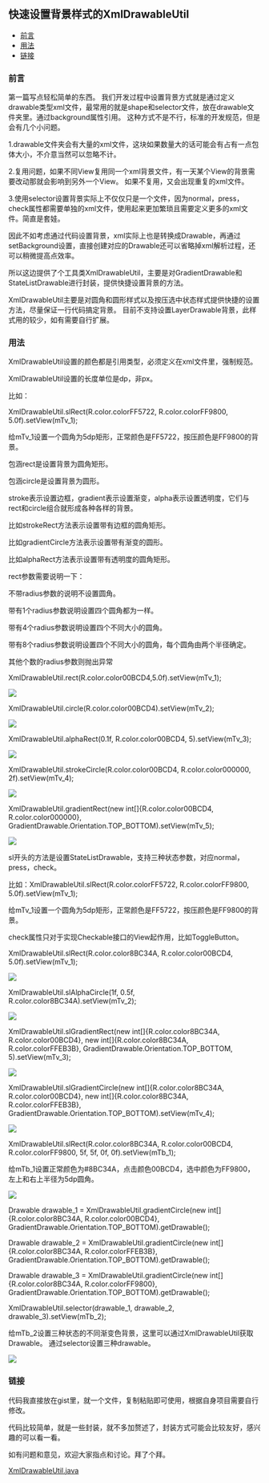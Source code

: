 ## 快速设置背景样式的XmlDrawableUtil

- [前言](#前言)
- [用法](#用法)
- [链接](#链接)

### 前言
第一篇写点轻松简单的东西。
我们开发过程中设置背景方式就是通过定义drawable类型xml文件，最常用的就是shape和selector文件，放在drawable文件夹里。通过background属性引用。
这种方式不是不行，标准的开发规范，但是会有几个小问题。

1.drawable文件夹会有大量的xml文件，这块如果数量大的话可能会有占有一点包体大小，不介意当然可以忽略不计。

2.复用问题，如果不同View复用同一个xml背景文件，有一天某个View的背景需要改动那就会影响到另外一个View。
如果不复用，又会出现重复的xml文件。

3.使用selector设置背景实际上不仅仅只是一个文件，因为normal，press，check属性都需要单独的xml文件，使用起来更加繁琐且需要定义更多的xml文件。简直是套娃。

因此不如考虑通过代码设置背景，xml实际上也是转换成Drawable，再通过setBackground设置，直接创建对应的Drawable还可以省略掉xml解析过程，还可以稍微提高点效率。

所以这边提供了个工具类XmlDrawableUtil，主要是对GradientDrawable和StateListDrawable进行封装，提供快捷设置背景的方法。

XmlDrawableUtil主要是对圆角和圆形样式以及按压选中状态样式提供快捷的设置方法，尽量保证一行代码搞定背景。
目前不支持设置LayerDrawable背景，此样式用的较少，如有需要自行扩展。

### 用法
XmlDrawableUtil设置的颜色都是引用类型，必须定义在xml文件里，强制规范。

XmlDrawableUtil设置的长度单位是dp，非px。

比如：

XmlDrawableUtil.slRect(R.color.colorFF5722, R.color.colorFF9800, 5.0f).setView(mTv_1);

给mTv_1设置一个圆角为5dp矩形，正常颜色是FF5722，按压颜色是FF9800的背景。

包涵rect是设置背景为圆角矩形。

包涵circle是设置背景为圆形。

stroke表示设置边框，gradient表示设置渐变，alpha表示设置透明度，它们与rect和circle组合就形成各种各样的背景。

比如strokeRect方法表示设置带有边框的圆角矩形。

比如gradientCircle方法表示设置带有渐变的圆形。

比如alphaRect方法表示设置带有透明度的圆角矩形。

rect参数需要说明一下：

不带radius参数的说明不设置圆角。

带有1个radius参数说明设置四个圆角都为一样。

带有4个radius参数说明设置四个不同大小的圆角。

带有8个radius参数说明设置四个不同大小的圆角，每个圆角由两个半径确定。

其他个数的radius参数则抛出异常

XmlDrawableUtil.rect(R.color.color00BCD4,5.0f).setView(mTv_1);

![](https://raw.githubusercontent.com/SmallBearBeast/Blog/master/XmlDrawableUtil/Pic/Pic_1.jpg)

XmlDrawableUtil.circle(R.color.color00BCD4).setView(mTv_2);

![](https://raw.githubusercontent.com/SmallBearBeast/Blog/master/XmlDrawableUtil/Pic/Pic_2.jpg)

XmlDrawableUtil.alphaRect(0.1f, R.color.color00BCD4, 5).setView(mTv_3);

![](https://raw.githubusercontent.com/SmallBearBeast/Blog/master/XmlDrawableUtil/Pic/Pic_3.jpg)

XmlDrawableUtil.strokeCircle(R.color.color00BCD4, R.color.color000000, 2f).setView(mTv_4);

![](https://raw.githubusercontent.com/SmallBearBeast/Blog/master/XmlDrawableUtil/Pic/Pic_4.jpg)

XmlDrawableUtil.gradientRect(new int[]{R.color.color00BCD4, R.color.color000000}, GradientDrawable.Orientation.TOP_BOTTOM).setView(mTv_5);

![](https://raw.githubusercontent.com/SmallBearBeast/Blog/master/XmlDrawableUtil/Pic/Pic_5.jpg)


sl开头的方法是设置StateListDrawable，支持三种状态参数，对应normal，press，check。

比如：XmlDrawableUtil.slRect(R.color.colorFF5722, R.color.colorFF9800, 5.0f).setView(mTv_1);

给mTv_1设置一个圆角为5dp矩形，正常颜色是FF5722，按压颜色是FF9800的背景。

check属性只对于实现Checkable接口的View起作用，比如ToggleButton。

XmlDrawableUtil.slRect(R.color.color8BC34A, R.color.color00BCD4, 5.0f).setView(mTv_1);

![](https://raw.githubusercontent.com/SmallBearBeast/Blog/master/XmlDrawableUtil/Pic/Pic_6.webp)

XmlDrawableUtil.slAlphaCircle(1f, 0.5f, R.color.color8BC34A).setView(mTv_2);

![](https://raw.githubusercontent.com/SmallBearBeast/Blog/master/XmlDrawableUtil/Pic/Pic_7.webp)

XmlDrawableUtil.slGradientRect(new int[]{R.color.color8BC34A, R.color.color00BCD4}, new int[]{R.color.color8BC34A, R.color.colorFFEB3B}, GradientDrawable.Orientation.TOP_BOTTOM, 5).setView(mTv_3);

![](https://raw.githubusercontent.com/SmallBearBeast/Blog/master/XmlDrawableUtil/Pic/Pic_8.webp)

XmlDrawableUtil.slGradientCircle(new int[]{R.color.color8BC34A, R.color.color00BCD4}, new int[]{R.color.color8BC34A, R.color.colorFFEB3B}, GradientDrawable.Orientation.TOP_BOTTOM).setView(mTv_4);

![](https://raw.githubusercontent.com/SmallBearBeast/Blog/master/XmlDrawableUtil/Pic/Pic_9.webp)

XmlDrawableUtil.slRect(R.color.color8BC34A, R.color.color00BCD4, R.color.colorFF9800, 5f, 5f, 0f, 0f).setView(mTb_1);

给mTb_1设置正常颜色为#8BC34A，点击颜色00BCD4，选中颜色为FF9800，左上和右上半径为5dp圆角。

![](https://raw.githubusercontent.com/SmallBearBeast/Blog/master/XmlDrawableUtil/Pic/Pic_10.webp)

Drawable drawable_1 = XmlDrawableUtil.gradientCircle(new int[] {R.color.color8BC34A, R.color.color00BCD4}, GradientDrawable.Orientation.TOP_BOTTOM).getDrawable();

Drawable drawable_2 = XmlDrawableUtil.gradientCircle(new int[] {R.color.color8BC34A, R.color.colorFFEB3B}, GradientDrawable.Orientation.TOP_BOTTOM).getDrawable();

Drawable drawable_3 = XmlDrawableUtil.gradientCircle(new int[] {R.color.color8BC34A, R.color.colorFF9800}, GradientDrawable.Orientation.TOP_BOTTOM).getDrawable();

XmlDrawableUtil.selector(drawable_1, drawable_2, drawable_3).setView(mTb_2);

给mTb_2设置三种状态的不同渐变色背景，这里可以通过XmlDrawableUtil获取Drawable。
通过selector设置三种drawable。

![](https://raw.githubusercontent.com/SmallBearBeast/Blog/master/XmlDrawableUtil/Pic/Pic_11.webp)
### 链接
代码我直接放在gist里，就一个文件，复制粘贴即可使用，根据自身项目需要自行修改。

代码比较简单，就是一些封装，就不多加赘述了，封装方式可能会比较友好，感兴趣的可以看一看。

如有问题和意见，欢迎大家指点和讨论。拜了个拜。

[XmlDrawableUtil.java](https://gist.github.com/SmallBearBeast/4e836dcab7080f3a336e35d4db532575)